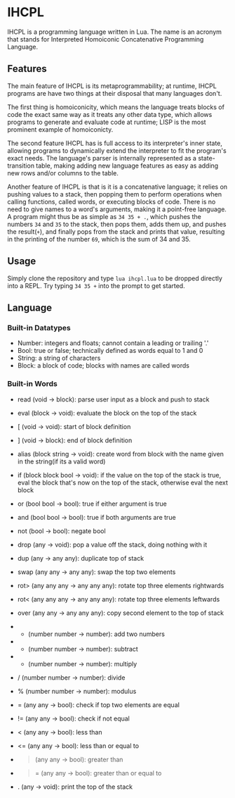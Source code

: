 # IHCPL

IHCPL is a programming language written in Lua. The name is an acronym that
stands for Interpreted Homoiconic Concatenative Programming Language.

## Features

The main feature of IHCPL is its metaprogrammability; at runtime, IHCPL programs
are have two things at their disposal that many languages don't.

The first thing is homoiconicity, which means the language treats blocks of code
the exact same way as it treats any other data type, which allows programs to
generate and evaluate code at runtime; LISP is the most prominent example of
homoiconicty.

The second feature IHCPL has is full access to its interpreter's inner state,
allowing programs to dynamically extend the interpreter to fit the program's
exact needs. The language's parser is internally represented as a
state-transition table, making adding new language features as easy as adding
new rows and/or columns to the table.

Another feature of IHCPL is that is it is a concatenative language; it relies
on pushing values to a stack, then popping them to perform operations when
calling functions, called words, or executing blocks of code. There is no need
to give names to a word's arguments, making it a point-free language. A program
might thus be as simple as `34 35 + .`, which pushes the numbers `34` and `35`
to the stack, then pops them, adds them up, and pushes the result(`+`), and
finally pops from the stack and prints that value, resulting in the printing
of the number `69`, which is the sum of 34 and 35.

## Usage

Simply clone the repository and type `lua ihcpl.lua` to be dropped directly into
a REPL. Try typing `34 35 +` into the prompt to get started.

## Language

### Built-in Datatypes
- Number: integers and floats; cannot contain a leading or trailing '.'
- Bool: true or false; technically defined as words equal to 1 and 0
- String: a string of characters
- Block: a block of code; blocks with names are called words

### Built-in Words
- read (void -> block): parse user input as a block and push to stack
- eval (block -> void): evaluate the block on the top of the stack
- \[ (void -> void): start of block definition
- \] (void -> block): end of block definition
- alias (block string -> void): create word from block with the name given in
the string(if its a valid word)

- if (block block bool -> void): if the value on the top of the stack is true,
eval the block that's now on the top of the stack, otherwise eval the next block
- or (bool bool -> bool): true if either argument is true
- and (bool bool -> bool): true if both arguments are true
- not (bool -> bool): negate bool

- drop (any -> void): pop a value off the stack, doing nothing with it
- dup (any -> any any): duplicate top of stack
- swap (any any -> any any): swap the top two elements
- rot> (any any any -> any any any): rotate top three elements rightwards
- rot< (any any any -> any any any): rotate top three elements leftwards
- over (any any -> any any any): copy second element to the top of stack

- + (number number -> number): add two numbers
- - (number number -> number): subtract
- * (number number -> number): multiply
- / (number number -> number): divide
- % (number number -> number): modulus

- = (any any -> bool): check if top two elements are equal
- != (any any -> bool): check if not equal
- < (any any -> bool): less than
- <= (any any -> bool): less than or equal to
- > (any any -> bool): greater than
- >= (any any -> bool): greater than or equal to

- . (any -> void): print the top of the stack
